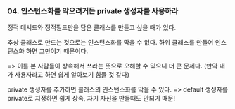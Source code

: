 ### 04. 인스턴스화를 막으려거든 private 생성자를 사용하라

정적 메서드와 정적필드만을 담은 클래스를 만들고 싶을 때가 있다. 

추상 클래스로 만드는 것으로는 인스턴스화를 막을 수 없다. 하위 클래스를 만들어 인스턴스화 하면 그만이기 때문이다.

=> 이를 본 사람들이 상속해서 쓰라는 뜻으로 오해할 수 있으니 더 큰 문제다. (만약 내가 사용자라고 하면 쉽게 알아보기 힘들 것 같다)

private 생성자를 추가하면 클래스의 인스턴스화를 막을 수 있다.
=> default 생성자를 private로 지정하면 쉽게 상속, 자기 자신을 만들때도 안되기 때문!
